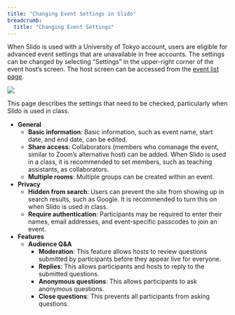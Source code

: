 ```yaml
---
title: "Changing Event Settings in Slido"
breadcrumb:
  title: "Changing Event Settings"
---
```


When Slido is used with a University of Tokyo account, users are eligible for advanced event settings that are unavailable in free accounts.
The settings can be changed by selecting “Settings” in the upper-right corner of the event host’s screen. The host screen can be accessed from the [event list page](https://admin.sli.do/events).

<img src="img/settings.png">

This page describes the settings that need to be checked, particularly when Slido is used in class.

* **General**
  * **Basic information**: Basic information, such as event name, start date, and end date, can be edited.
  * **Share access**: Collaborators (members who comanage the event, similar to Zoom’s alternative host) can be added. When Slido is used in a class, it is recommended to set members, such as teaching assistants, as collaborators.
  * **Multiple rooms**: Multiple groups can be created within an event.
* **Privacy**
  * **Hidden from search**: Users can prevent the site from showing up in search results, such as Google. It is recommended to turn this on when Slido is used in class.
  * **Require authentication**: Participants may be required to enter their names, email addresses, and event-specific passcodes to join an event.
* **Features**
  * **Audience Q&A**
    * **Moderation**: This feature allows hosts to review questions submitted by participants before they appear live for everyone.
    * **Replies**: This allows participants and hosts to reply to the submitted questions.
    * **Anonymous questions**: This allows participants to ask anonymous questions.
    * **Close questions**: This prevents all participants from asking questions.
